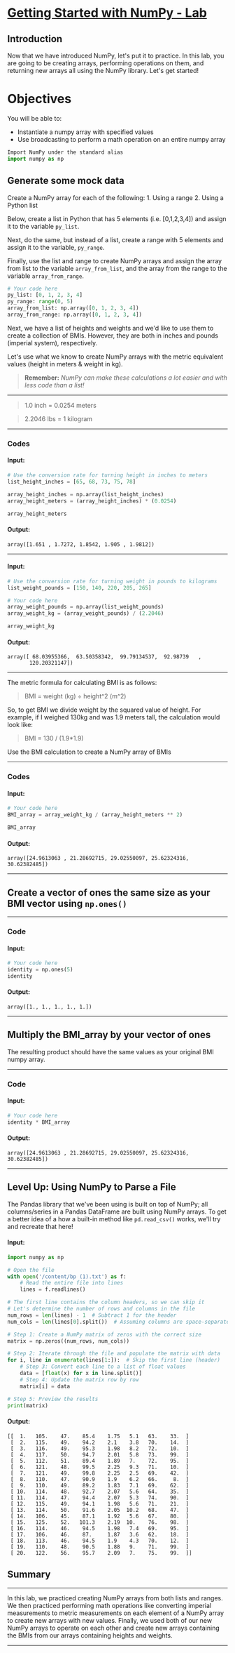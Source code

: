# [Getting Started with NumPy - Lab](https://colab.research.google.com/gist/bpurdy-ds/81963e175eb8c707ae91298c495104d1/index.ipynb#scrollTo=oDxQ7C2VckdJ)

## Introduction

Now that we have introduced NumPy, let's put it to practice. In this lab, you are going to be creating arrays, performing operations on them, and returning new arrays all using the NumPy library. Let's get started!

# Objectives

You will be able to:

- Instantiate a numpy array with specified values
- Use broadcasting to perform a math operation on an entire numpy array


```python
Import NumPy under the standard alias
import numpy as np
```


## Generate some mock data

Create a NumPy array for each of the following:
    1. Using a range
    2. Using a Python list
    
Below, create a list in Python that has 5 elements (i.e. [0,1,2,3,4]) and assign it to the variable `py_list`.

Next, do the same, but instead of a list, create a range with 5 elements and assign it to the variable, `py_range`.

Finally, use the list and range to create NumPy arrays and assign the array from list to the variable `array_from_list`, and the array from the range to the variable `array_from_range`.

```python
# Your code here
py_list: [0, 1, 2, 3, 4]
py_range: range(0, 5)
array_from_list: np.array([0, 1, 2, 3, 4])
array_from_range: np.array([0, 1, 2, 3, 4])
```

Next, we have a list of heights and weights and we'd like to use them to create a collection of BMIs. However, they are both in inches and pounds (imperial system), respectively.

Let's use what we know to create NumPy arrays with the metric equivalent values (height in meters & weight in kg).

> **Remember:** *NumPy can make these calculations a lot easier and with less code than a list!*
________________________________________
> 1.0 inch = 0.0254 meters

> 2.2046 lbs = 1 kilogram
________________________________________
### Codes
#### Input:
```python
# Use the conversion rate for turning height in inches to meters
list_height_inches = [65, 68, 73, 75, 78]

array_height_inches = np.array(list_height_inches)
array_height_meters = (array_height_inches) * (0.0254)

array_height_meters
```
#### Output:
```
array([1.651 , 1.7272, 1.8542, 1.905 , 1.9812])
```
________________________________________
#### Input:
```python
# Use the conversion rate for turning weight in pounds to kilograms
list_weight_pounds = [150, 140, 220, 205, 265]

# Your code here
array_weight_pounds = np.array(list_weight_pounds)
array_weight_kg = (array_weight_pounds) / (2.2046)

array_weight_kg
```
#### Output:
```
array([ 68.03955366,  63.50358342,  99.79134537,  92.98739   ,
       120.20321147])
```
________________________________________
The metric formula for calculating BMI is as follows:

> BMI = weight (kg) ÷ height^2 (m^2)

So, to get BMI we divide weight by the squared value of height. For example, if I weighed 130kg and was 1.9 meters tall, the calculation would look like:

> BMI = 130 / (1.9*1.9)

Use the BMI calculation to create a NumPy array of BMIs
________________________________________
### Codes

#### Input:
```python
# Your code here
BMI_array = array_weight_kg / (array_height_meters ** 2)

BMI_array
```
#### Output:
```
array([24.9613063 , 21.28692715, 29.02550097, 25.62324316, 30.62382485])
```
________________________________________
## Create a vector of ones the same size as your BMI vector using `np.ones()`
________________________________________
### Code

#### Input:
```python
# Your code here
identity = np.ones(5)
identity
```
#### Output:
```
array([1., 1., 1., 1., 1.])
```
________________________________________
## Multiply the BMI_array by your vector of ones

The resulting product should have the same values as your original BMI numpy array.
________________________________________
### Code

#### Input:
```python
# Your code here
identity * BMI_array
```
#### Output:
```
array([24.9613063 , 21.28692715, 29.02550097, 25.62324316, 30.62382485])
```
________________________________________
## Level Up: Using NumPy to Parse a File
The Pandas library that we've been using is built on top of NumPy; all columns/series in a Pandas DataFrame are built using NumPy arrays. To get a better idea of a how a built-in method like `pd.read_csv()` works, we'll try and recreate that here!

#### Input:
```python
import numpy as np

# Open the file
with open('/content/bp (1).txt') as f:
    # Read the entire file into lines
    lines = f.readlines()

# The first line contains the column headers, so we can skip it
# Let's determine the number of rows and columns in the file
num_rows = len(lines) - 1  # Subtract 1 for the header
num_cols = len(lines[0].split())  # Assuming columns are space-separated, split the first line

# Step 1: Create a NumPy matrix of zeros with the correct size
matrix = np.zeros((num_rows, num_cols))

# Step 2: Iterate through the file and populate the matrix with data
for i, line in enumerate(lines[1:]):  # Skip the first line (header)
    # Step 3: Convert each line to a list of float values
    data = [float(x) for x in line.split()]
    # Step 4: Update the matrix row by row
    matrix[i] = data

# Step 5: Preview the results
print(matrix)
```
#### Output:
```
[[  1.   105.    47.    85.4    1.75   5.1   63.    33.  ]
 [  2.   115.    49.    94.2    2.1    3.8   70.    14.  ]
 [  3.   116.    49.    95.3    1.98   8.2   72.    10.  ]
 [  4.   117.    50.    94.7    2.01   5.8   73.    99.  ]
 [  5.   112.    51.    89.4    1.89   7.    72.    95.  ]
 [  6.   121.    48.    99.5    2.25   9.3   71.    10.  ]
 [  7.   121.    49.    99.8    2.25   2.5   69.    42.  ]
 [  8.   110.    47.    90.9    1.9    6.2   66.     8.  ]
 [  9.   110.    49.    89.2    1.83   7.1   69.    62.  ]
 [ 10.   114.    48.    92.7    2.07   5.6   64.    35.  ]
 [ 11.   114.    47.    94.4    2.07   5.3   74.    90.  ]
 [ 12.   115.    49.    94.1    1.98   5.6   71.    21.  ]
 [ 13.   114.    50.    91.6    2.05  10.2   68.    47.  ]
 [ 14.   106.    45.    87.1    1.92   5.6   67.    80.  ]
 [ 15.   125.    52.   101.3    2.19  10.    76.    98.  ]
 [ 16.   114.    46.    94.5    1.98   7.4   69.    95.  ]
 [ 17.   106.    46.    87.     1.87   3.6   62.    18.  ]
 [ 18.   113.    46.    94.5    1.9    4.3   70.    12.  ]
 [ 19.   110.    48.    90.5    1.88   9.    71.    99.  ]
 [ 20.   122.    56.    95.7    2.09   7.    75.    99.  ]]
```

## Summary
________________________________________
In this lab, we practiced creating NumPy arrays from both lists and ranges. We then practiced performing math operations like converting imperial measurements to metric measurements on each element of a NumPy array to create new arrays with new values. Finally, we used both of our new NumPy arrays to operate on each other and create new arrays containing the BMIs from our arrays containing heights and weights.
________________________________________



